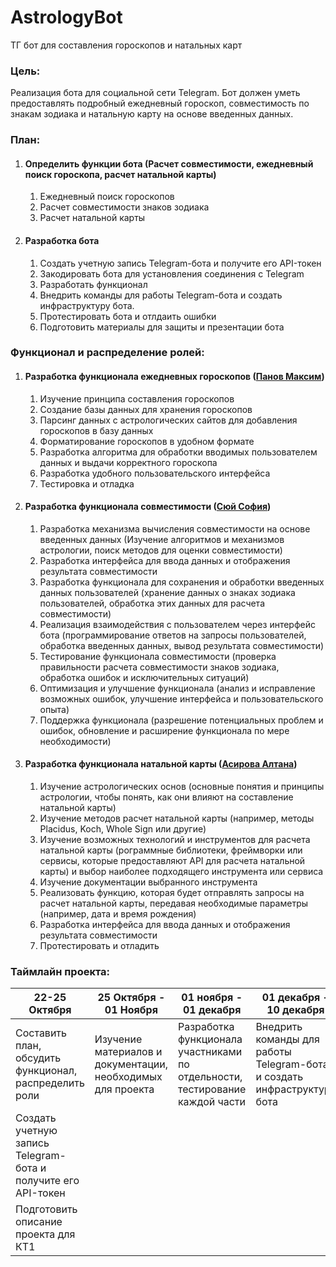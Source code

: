 # AstrologyBot
ТГ бот для составления гороскопов и натальных карт

### Цель:

Реализация бота для социальной сети Telegram. Бот должен уметь предоставлять подробный ежедневный гороскоп, совместимость по знакам зодиака и натальную карту на основе введенных данных.


### План:

1. #### Определить функции бота (Расчет совместимости, ежедневный поиск гороскопа, расчет натальной карты)
    1. Ежедневный поиск гороскопов
    2. Расчет совместимости знаков зодиака
    3. Расчет натальной карты
2. #### Разработка бота
    1. Создать учетную запись Telegram-бота и получите его API-токен
    2. Закодировать бота для установления соединения с Telegram
    3. Разработать функционал
    4. Внедрить команды для работы Telegram-бота и создать инфраструктуру бота.
    5. Протестировать бота и отлдаить ошибки
    6. Подготовить материалы для защиты и презентации бота

### Функционал и распределение ролей:

1. #### Разработка функционала ежедневных гороскопов ([Панов Максим](https://t.me/maxpanov11)) 
    1. Изучение принципа составления гороскопов
    2. Создание базы данных для хранения гороскопов 
    3. Парсинг данных с астрологических сайтов для добавления гороскопов в базу данных 
    4. Форматирование гороскопов в удобном формате
    5. Разработка алгоритма для обработки вводимых пользователем данных и выдачи корректного гороскопа
    6. Разработка удобного пользовательского интерфейса
    7. Тестировка и отладка
2. #### Разработка функционала совместимости ([Сюй София](https://t.me/sonyasyuy)) 
    1. Разработка механизма вычисления совместимости на основе введенных данных (Изучение алгоритмов и механизмов астрологии, поиск методов для оценки совместимости)
    2. Разработка интерфейса для ввода данных и отображения результата совместимости 
    3. Разработка функционала для сохранения и обработки введенных данных пользователей (хранение данных о знаках зодиака пользователей, обработка этих данных для расчета совместимости)
    4. Реализация взаимодействия с пользователем через интерфейс бота (программирование ответов на запросы пользователей, обработка введенных данных, вывод результата совместимости)
    5. Тестирование функционала совместимости (проверка правильности расчета совместимости знаков зодиака, обработка ошибок и исключительных ситуаций)
    6. Оптимизация и улучшение функционала (анализ и исправление возможных ошибок, улучшение интерфейса и пользовательского опыта)
    7. Поддержка функционала (разрешение потенциальных проблем и ошибок, обновление и расширение функционала по мере необходимости)
3. #### Разработка функционала натальной карты ([Асирова Алтана](https://t.me/disfrutoelmomento))
    1. Изучение астрологических основ (основные понятия и принципы астрологии, чтобы понять, как они влияют на составление натальной карты)
    2. Изучение методов расчет натальной карты (например, методы Placidus, Koch, Whole Sign или другие) 
    3. Изучение возможных технологий и инструментов для расчета натальной карты (рограммные библиотеки, фреймворки или сервисы, которые предоставляют API для расчета натальной карты) и выбор наиболее подходящего инструмента или сервиса
    4. Изучение документации выбранного инструмента 
    5. Реализовать функцию, которая будет отправлять запросы на расчет натальной карты, передавая необходимые параметры (например, дата и время рождения)
    6. Разработка интерфейса для ввода данных и отображения результата совместимости
    7. Протестировать и отладить 

### Таймлайн проекта:

| 22-25 Октября  | 25 Октября - 01 Ноября | 01 ноября - 01 декабря | 01 декабря - 10 декабря | 11 декабря | 11 декабря - 20 декабря |
| -------------- | -------------- |  -------------- | -------------- | -------------- | -------------- |
| Составить план, обсудить функционал, распределить роли | Изучение материалов и документации, необходимых для проекта |  Разработка функционала участниками по отдельности, тестирование каждой части | Внедрить команды для работы Telegram-бота и создать инфраструктуру бота | КТ 2 | Тестирование бота и устранение неполадок |
| Создать учетную запись Telegram-бота и получите его API-токен | | | | | Подготовка к защите и оформление презентации проекта |
| Подготовить описание проекта для КТ1  | 



 
